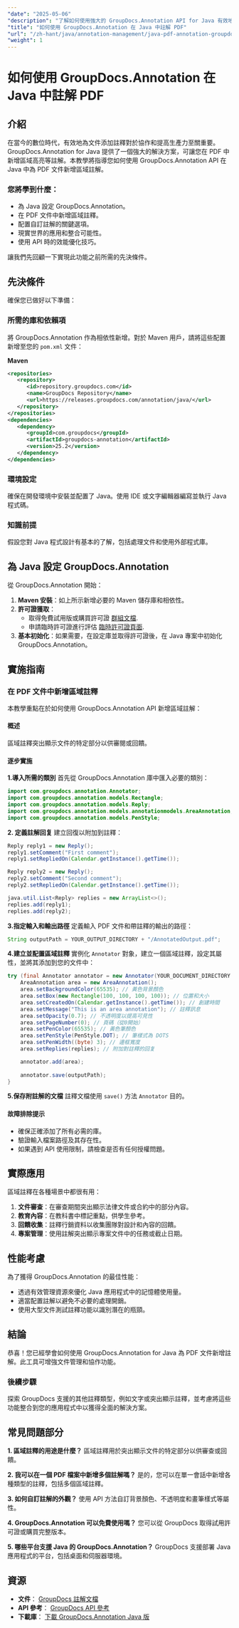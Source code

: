 ```yaml
---
"date": "2025-05-06"
"description": "了解如何使用強大的 GroupDocs.Annotation API for Java 有效地使用區域高亮註釋 PDF 文檔，從而增強協作和生產力。"
"title": "如何使用 GroupDocs.Annotation 在 Java 中註解 PDF"
"url": "/zh-hant/java/annotation-management/java-pdf-annotation-groupdocs-java/"
"weight": 1
---
```


# 如何使用 GroupDocs.Annotation 在 Java 中註解 PDF

## 介紹

在當今的數位時代，有效地為文件添加註釋對於協作和提高生產力至關重要。 GroupDocs.Annotation for Java 提供了一個強大的解決方案，可讓您在 PDF 中新增區域高亮等註解。本教學將指導您如何使用 GroupDocs.Annotation API 在 Java 中為 PDF 文件新增區域註解。

### 您將學到什麼：
- 為 Java 設定 GroupDocs.Annotation。
- 在 PDF 文件中新增區域註釋。
- 配置自訂註解的關鍵選項。
- 現實世界的應用和整合可能性。
- 使用 API 時的效能優化技巧。

讓我們先回顧一下實現此功能之前所需的先決條件。

## 先決條件

確保您已做好以下準備：

### 所需的庫和依賴項
將 GroupDocs.Annotation 作為相依性新增。對於 Maven 用戶，請將這些配置新增至您的 `pom.xml` 文件：

**Maven**
```xml
<repositories>
   <repository>
      <id>repository.groupdocs.com</id>
      <name>GroupDocs Repository</name>
      <url>https://releases.groupdocs.com/annotation/java/</url>
   </repository>
</repositories>
<dependencies>
   <dependency>
      <groupId>com.groupdocs</groupId>
      <artifactId>groupdocs-annotation</artifactId>
      <version>25.2</version>
   </dependency>
</dependencies>
```

### 環境設定
確保在開發環境中安裝並配置了 Java。使用 IDE 或文字編輯器編寫並執行 Java 程式碼。

### 知識前提
假設您對 Java 程式設計有基本的了解，包括處理文件和使用外部程式庫。

## 為 Java 設定 GroupDocs.Annotation

從 GroupDocs.Annotation 開始：
1. **Maven 安裝**：如上所示新增必要的 Maven 儲存庫和相依性。
2. **許可證獲取**：
   - 取得免費試用版或購買許可證 [群組文檔](https://purchase。groupdocs.com/buy).
   - 申請臨時許可證進行評估 [臨時許可證頁面](https://purchase。groupdocs.com/temporary-license/).
3. **基本初始化**：如果需要，在設定庫並取得許可證後，在 Java 專案中初始化 GroupDocs.Annotation。

## 實施指南

### 在 PDF 文件中新增區域註釋

本教學重點在於如何使用 GroupDocs.Annotation API 新增區域註解：

#### 概述
區域註釋突出顯示文件的特定部分以供審閱或回饋。

#### 逐步實施
**1.導入所需的類別**
首先從 GroupDocs.Annotation 庫中匯入必要的類別：
```java
import com.groupdocs.annotation.Annotator;
import com.groupdocs.annotation.models.Rectangle;
import com.groupdocs.annotation.models.Reply;
import com.groupdocs.annotation.models.annotationmodels.AreaAnnotation;
import com.groupdocs.annotation.models.PenStyle;
```
**2. 定義註解回复**
建立回復以附加到註釋：
```java
Reply reply1 = new Reply();
reply1.setComment("First comment");
reply1.setRepliedOn(Calendar.getInstance().getTime());

Reply reply2 = new Reply();
reply2.setComment("Second comment");
reply2.setRepliedOn(Calendar.getInstance().getTime());

java.util.List<Reply> replies = new ArrayList<>();
replies.add(reply1);
replies.add(reply2);
```
**3.指定輸入和輸出路徑**
定義輸入 PDF 文件和帶註釋的輸出的路徑：
```java
String outputPath = YOUR_OUTPUT_DIRECTORY + "/AnnotatedOutput.pdf";
```
**4.建立並配置區域註釋**
實例化 `Annotator` 對象，建立一個區域註釋，設定其屬性，並將其添加到您的文件中：
```java
try (final Annotator annotator = new Annotator(YOUR_DOCUMENT_DIRECTORY + "/InputDocument.pdf")) {
    AreaAnnotation area = new AreaAnnotation();
    area.setBackgroundColor(65535); // 黃色背景顏色
    area.setBox(new Rectangle(100, 100, 100, 100)); // 位置和大小
    area.setCreatedOn(Calendar.getInstance().getTime()); // 創建時間
    area.setMessage("This is an area annotation"); // 註釋訊息
    area.setOpacity(0.7); // 不透明度以提高可見性
    area.setPageNumber(0); // 頁碼（從0開始）
    area.setPenColor(65535); // 黃色筆顏色
    area.setPenStyle(PenStyle.DOT); // 筆樣式為 DOTS
    area.setPenWidth((byte) 3); // 邊框寬度
    area.setReplies(replies); // 附加對註釋的回复

    annotator.add(area);
    
    annotator.save(outputPath);
}
```
**5.保存附註解的文檔**
註釋文檔使用 `save()` 方法 `Annotator` 目的。

#### 故障排除提示
- 確保正確添加了所有必需的庫。
- 驗證輸入檔案路徑及其存在性。
- 如果遇到 API 使用限制，請檢查是否有任何授權問題。

## 實際應用

區域註釋在各種場景中都很有用：
1. **文件審查**：在審查期間突出顯示法律文件或合約中的部分內容。
2. **教育內容**：在教科書中標記重點，供學生參考。
3. **回饋收集**：註釋行銷資料以收集團隊對設計和內容的回饋。
4. **專案管理**：使用註解突出顯示專案文件中的任務或截止日期。

## 性能考慮
為了獲得 GroupDocs.Annotation 的最佳性能：
- 透過有效管理資源來優化 Java 應用程式中的記憶體使用量。
- 適當配置註解以避免不必要的處理開銷。
- 使用大型文件測試註釋功能以識別潛在的瓶頸。

## 結論

恭喜！您已經學會如何使用 GroupDocs.Annotation for Java 為 PDF 文件新增註解。此工具可增強文件管理和協作功能。

### 後續步驟
探索 GroupDocs 支援的其他註釋類型，例如文字或突出顯示註釋，並考慮將這些功能整合到您的應用程式中以獲得全面的解決方案。

## 常見問題部分
**1. 區域註釋的用途是什麼？**
區域註釋用於突出顯示文件的特定部分以供審查或回饋。

**2. 我可以在一個 PDF 檔案中新增多個註解嗎？**
是的，您可以在單一會話中新增各種類型的註釋，包括多個區域註釋。

**3. 如何自訂註解的外觀？**
使用 API 方法自訂背景顏色、不透明度和畫筆樣式等屬性。

**4. GroupDocs.Annotation 可以免費使用嗎？**
您可以從 GroupDocs 取得試用許可證或購買完整版本。

**5. 哪些平台支援 Java 的 GroupDocs.Annotation？**
GroupDocs 支援部署 Java 應用程式的平台，包括桌面和伺服器環境。

## 資源
- **文件**： [GroupDocs 註解文檔](https://docs.groupdocs.com/annotation/java/)
- **API 參考**： [GroupDocs API 參考](https://reference.groupdocs.com/annotation/java/)
- **下載庫**： [下載 GroupDocs.Annotation Java 版](https://downloads.groupdocs.com/annotation/java/)